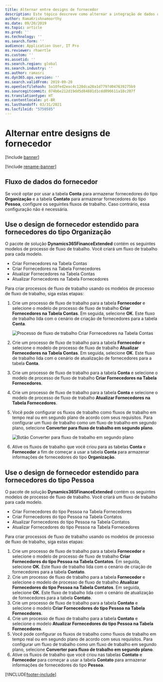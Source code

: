 ```yaml
---
title: Alternar entre designs de fornecedor
description: Este tópico descreve como alternar a integração de dados do fornecedor entre aplicativos do Finance and Operations e o Dataverse.
author: RamaKrishnamoorthy
ms.date: 09/20/2019
ms.topic: article
ms.prod: ''
ms.technology: ''
ms.search.form: ''
audience: Application User, IT Pro
ms.reviewer: rhaertle
ms.custom: ''
ms.assetid: ''
ms.search.region: global
ms.search.industry: ''
ms.author: ramasri
ms.dyn365.ops.version: ''
ms.search.validFrom: 2019-09-20
ms.openlocfilehash: 5a18fed2eac4c120dca20a1d7797d047639275b9
ms.sourcegitcommit: 074b6e212d19dd5d84881d1cdd096611a18c207f
ms.translationtype: HT
ms.contentlocale: pt-BR
ms.lasthandoff: 03/31/2021
ms.locfileid: "5750585"
---
```

# <a name="switch-between-vendor-designs"></a>Alternar entre designs de fornecedor

[!include [banner](../../includes/banner.md)]

[!include [rename-banner](~/includes/cc-data-platform-banner.md)]



## <a name="vendor-data-flow"></a>Fluxo de dados do fornecedor 

Se você optar por usar a tabela **Conta** para armazenar fornecedores do tipo **Organização** e a tabela **Contato** para armazenar fornecedores do tipo **Pessoa**, configure os seguintes fluxos de trabalho. Caso contrário, essa configuração não é necessária.

## <a name="use-the-extended-vendor-design-for-vendors-of-the-organization-type"></a>Use o design de fornecedor estendido para fornecedores do tipo Organização

O pacote de solução **Dynamics365FinanceExtended** contém os seguintes modelos de processo de fluxo de trabalho. Você criará um fluxo de trabalho para cada modelo.

+ Criar Fornecedores na Tabela Contas
+ Criar Fornecedores na Tabela Fornecedores
+ Atualizar Fornecedores na Tabela Contas
+ Atualizar Fornecedores na Tabela Fornecedores

Para criar processos de fluxo de trabalho usando os modelos de processo de fluxo de trabalho, siga estas etapas:

1. Crie um processo de fluxo de trabalho para a tabela **Fornecedor** e selecione o modelo de processo de fluxo de trabalho **Criar Fornecedores na Tabela Contas**. Em seguida, selecione **OK**. Este fluxo de trabalho lida com o cenário de criação de fornecedores para a tabela **Conta**.

    ![Processo de fluxo de trabalho Criar Fornecedores na Tabela Contas](media/create_process.png)

2. Crie um processo de fluxo de trabalho para a tabela **Fornecedor** e selecione o modelo de processo de fluxo de trabalho **Atualizar Fornecedores na Tabela Contas**. Em seguida, selecione **OK**. Este fluxo de trabalho lida com o cenário de atualização de fornecedores para a tabela **Conta**.
3. Crie um processo de fluxo de trabalho para a tabela **Conta** e selecione o modelo de processo de fluxo de trabalho **Criar Fornecedores na Tabela Fornecedores**.
4. Crie um processo de fluxo de trabalho para a tabela **Conta** e selecione o modelo de processo de fluxo de trabalho **Atualizar Fornecedores na Tabela Fornecedores**.
5. Você pode configurar os fluxos de trabalho como fluxos de trabalho em tempo real ou em segundo plano de acordo com seus requisitos. Para configurar um fluxo de trabalho como um fluxo de trabalho em segundo plano, selecione **Converter para fluxo de trabalho em segundo plano**.

    ![Botão Converter para fluxo de trabalho em segundo plano](media/background_workflow.png)

6. Ative os fluxos de trabalho que você criou para as tabelas **Conta** e **Fornecedor** a fim de começar a usar a tabela **Conta** para armazenar informações de fornecedores do tipo **Organização**.

## <a name="use-the-extended-vendor-design-for-vendors-of-the-person-type"></a>Use o design de fornecedor estendido para fornecedores do tipo Pessoa

O pacote de solução **Dynamics365FinanceExtended** contém os seguintes modelos de processo de fluxo de trabalho. Você criará um fluxo de trabalho para cada modelo.

+ Criar Fornecedores do tipo Pessoa na Tabela Fornecedores
+ Criar Fornecedores do tipo Pessoa na Tabela Contatos
+ Atualizar Fornecedores do tipo Pessoa na Tabela Contatos
+ Atualizar Fornecedores do tipo Pessoa na Tabela Fornecedores

Para criar processos de fluxo de trabalho usando os modelos de processo de fluxo de trabalho, siga estas etapas:

1. Crie um processo de fluxo de trabalho para a tabela **Fornecedor** e selecione o modelo de processo de fluxo de trabalho **Criar Fornecedores do tipo Pessoa na Tabela Contatos**. Em seguida, selecione **OK**. Este fluxo de trabalho lida com o cenário de criação de fornecedores para a tabela **Contato**.
2. Crie um processo de fluxo de trabalho para a tabela **Fornecedor** e selecione o modelo de processo de fluxo de trabalho **Atualizar Fornecedores do tipo Pessoa na Tabela Contatos**. Em seguida, selecione **OK**. Este fluxo de trabalho lida com o cenário de atualização de fornecedores para a tabela **Contato**.
3. Crie um processo de fluxo de trabalho para a tabela **Contato** e selecione o modelo **Criar Fornecedores do tipo Pessoa na Tabela Fornecedores**.
4. Crie um processo de fluxo de trabalho para a tabela **Contato** e selecione o modelo **Atualizar Fornecedores do tipo Pessoa na Tabela Fornecedores**.
5. Você pode configurar os fluxos de trabalho como fluxos de trabalho em tempo real ou em segundo plano de acordo com seus requisitos. Para configurar um fluxo de trabalho como um fluxo de trabalho em segundo plano, selecione **Converter para fluxo de trabalho em segundo plano**.
6. Ative os fluxos de trabalho que você criou nas tabelas **Contato** e **Fornecedor** para começar a usar a tabela **Contato** para armazenar informações de fornecedores do tipo **Pessoa**.


[!INCLUDE[footer-include](../../../../includes/footer-banner.md)]
